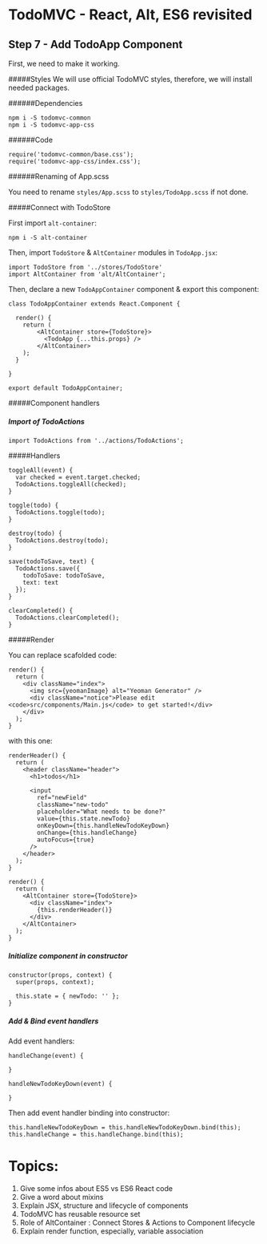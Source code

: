 
# TodoMVC - React, Alt, ES6 revisited


## Step 7 - Add TodoApp Component

First, we need to make it working.

#####Styles
We will use official TodoMVC styles, therefore, we will install needed packages.

######Dependencies
```
npm i -S todomvc-common
npm i -S todomvc-app-css
```

######Code
``` 
require('todomvc-common/base.css');
require('todomvc-app-css/index.css');
```

######Renaming of App.scss

You need to rename `styles/App.scss` to `styles/TodoApp.scss` if not done.

#####Connect with TodoStore

First import `alt-container`:

```
npm i -S alt-container
```

Then, import `TodoStore` & `AltContainer` modules in `TodoApp.jsx`:

``` 
import TodoStore from '../stores/TodoStore'
import AltContainer from 'alt/AltContainer';
```
Then, declare a new `TodoAppContainer` component & export this component:

```
class TodoAppContainer extends React.Component {

  render() {
    return (
        <AltContainer store={TodoStore}>
          <TodoApp {...this.props} />
        </AltContainer>
    );
  }

}

export default TodoAppContainer;
```

#####Component handlers

##### Import of TodoActions

``` 
import TodoActions from '../actions/TodoActions';
``` 

#####Handlers

```
toggleAll(event) {
  var checked = event.target.checked;
  TodoActions.toggleAll(checked);
}

toggle(todo) {
  TodoActions.toggle(todo);
}

destroy(todo) {
  TodoActions.destroy(todo);
}

save(todoToSave, text) {
  TodoActions.save({
    todoToSave: todoToSave,
    text: text
  });
}

clearCompleted() {
  TodoActions.clearCompleted();
}
```

#####Render

You can replace scafolded code: 
```
render() {
  return (
    <div className="index">
      <img src={yeomanImage} alt="Yeoman Generator" />
      <div className="notice">Please edit <code>src/components/Main.js</code> to get started!</div>
    </div>
  );
}
```

with this one: 

``` 
renderHeader() {
  return (
    <header className="header">
      <h1>todos</h1>

      <input
        ref="newField"
        className="new-todo"
        placeholder="What needs to be done?"
        value={this.state.newTodo}
        onKeyDown={this.handleNewTodoKeyDown}
        onChange={this.handleChange}
        autoFocus={true}
      />
    </header>
  );
}

render() {
  return (
    <AltContainer store={TodoStore}>
      <div className="index">
        {this.renderHeader()}
      </div>
    </AltContainer>
  );
}
```  

##### Initialize component in constructor

```
constructor(props, context) {
  super(props, context);

  this.state = { newTodo: '' };
}
```

##### Add & Bind event handlers

Add event handlers:

```
handleChange(event) {

}

handleNewTodoKeyDown(event) {

}
```

Then add event handler binding into constructor:

```
this.handleNewTodoKeyDown = this.handleNewTodoKeyDown.bind(this);
this.handleChange = this.handleChange.bind(this);
```

# Topics:

1. Give some infos about ES5 vs ES6 React code
2. Give a word about mixins
3. Explain JSX, structure and lifecycle of components
4. TodoMVC has reusable resource set
5. Role of AltContainer : Connect Stores & Actions to Component lifecycle
6. Explain render function, especially, variable association

